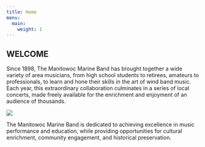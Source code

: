 ```yaml
---
title: Home
menu:
  main:
    weight: 1
---
```

## WELCOME

Since 1898, The Manitowoc Marine Band has brought together a wide variety of area musicians, from high school students to retirees, amateurs to professionals, to learn and hone their skills in the art of wind band music. Each year, this extraordinary collaboration culminates in a series of local concerts, made freely available for the enrichment and enjoyment of an audience of thousands.



![](/images/uploads/mmb_group.jpg)

The Manitowoc Marine Band is dedicated to achieving excellence in music performance and education, while providing opportunities for cultural enrichment, community engagement, and historical preservation.
